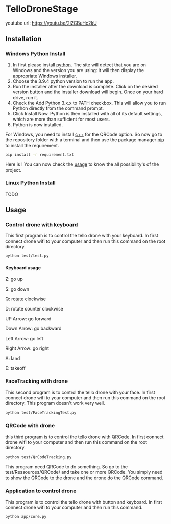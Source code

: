 # TelloDroneStage

youtube url: https://youtu.be/2l2CBuHc2kU

## Installation

### Windows Python Install
1. In first please install [python](https://www.python.org/downloads/). The site will detect that you are on Windows and the version you are using: it will then display the appropriate Windows installer.
2. Choose the 3.9.4 python version to run the app.
3. Run the installer after the download is complete. Click on the desired version button and the installer download will begin. Once on your hard drive, run it.
4. Check the Add Python 3.x.x to PATH checkbox. This will allow you to run Python directly from the command prompt.
5. Click Install Now. Python is then installed with all of its default settings, which are more than sufficient for most users.
6. Python is now installed.

For Windows, you need to install [c++](https://www.microsoft.com/fr-FR/download/details.aspx?id=40784) for the QRCode option.
So now go to the repository folder with a terminal and then use the package manager [pip](https://pip.pypa.io/en/stable/) to install the requirement.
```Bash
pip install -r requirement.txt
```
Here is ! You can now check the [usage](https://github.com/despire907/TelloDroneStage#usage) to know the all possibility's of the project.
### Linux Python Install
TODO

## Usage

### Control drone with keyboard

This first program is to control the tello drone with your keyboard.
In first connect drone wifi to your computer and then run this command on the root directory.

```bash
python test/test.py 
```

#### Keyboard usage

Z: go up

S: go down

Q: rotate clockwise

D: rotate counter clockwise

UP Arrow: go forward

Down Arrow: go backward

Left Arrow: go left

Right Arrow: go right

A: land

E: takeoff

### FaceTracking with drone

This second program is to control the tello drone with your face.
In first connect drone wifi to your computer and then run this command on the root directory.
This program doesn't work very well.

```bash
python test/FaceTrackingTest.py
```

### QRCode with drone

this third program is to control the tello drone with QRCode.
In first connect drone wifi to your computer and then run this command on the root directory.

```bash
python test/QrCodeTracking.py
```

This program need QRCode to do something. So go to the test/Ressources/QRCode/ and take one or more QRCode.
You simply need to show the QRCode to the drone and the drone do the QRCode command.

### Application to control drone

This program is to control the tello drone with button and keyboard.
In first connect drone wifi to your computer and then run this command.

```bash
python app/core.py
```